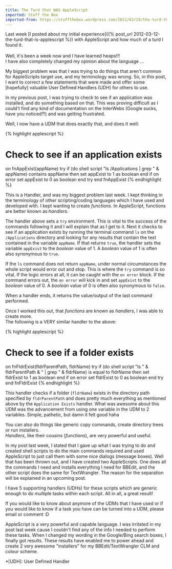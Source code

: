 ```yaml
---
title: The Turd that WAS AppleScript
imported: Stuff the Box
imported-from: https://stuffthebox.wordpress.com/2012/03/19/the-turd-that-was-applescript/
---
```


Last week [I posted about my initial experience]({% post_url 2012-03-12-the-turd-that-is-applescript %}) with AppleScript and how much of a turd I found it. <br /><br />
Well, it's been a week now and I have learned heaps!!!<br />
I have also completely changed my opinion about the language ...

My biggest problem was that I was trying to do things that aren't common for AppleScripts target use, and my terminology was wrong. So, in this post, I want to correct a few statements that were made and offer some \[hopefully] valuable User Defined Handlers (UDH) for others to use.

In my previous post, I was trying to check to see if an application was installed, and do something based on that. This was proving difficult as I could't find any kind of documentation on the InterWebs (Google sucks, have you noticed?!) and was getting frustrated.<br />

Well, I now have a UDM that does exactly that, and does it well:

{% highlight applescript %}
# Check to see if an application exists
on fnAppExist(appName)
    try
        if (do shell script "ls /Applications | grep " & appName) contains appName then
            set appExist to 1 as boolean
        end if
    on error
        set appExist to 0 as boolean
    end try
end fnAppExist
{% endhighlight %}

This is a Handler, and was my biggest problem last week. I kept thinking in the terminology of other scripting/coding languages which I have used and developed with. I kept wanting to create *functions*. In AppleScript, functions are better known as *handlers*.

The handler above sets a `try` environment. This is vital to the success of the commands following it and I will explain that as I get to it. Next it checks to see if an application exists by running the terminal command `ls` on the `/Applications` directory and looking for any results that contain the text contained in the variable `appName`. If that returns `true`, the handler sets the variable `appExist` to the *boolean* value of 1. A *boolean* value of 1 is often also synonymous to `true`.

If the `ls` command does not return `appName`, under normal circumstances the whole script would error out and stop. This is where the `try` command is so vital. If the logic errors at all, it can be caught with the `on error` block. If the command errors out, the `on error` will kick in and set `appExist` to the *boolean* value of 0. A *boolean* value of 0 is often also synonymous to `false`.

When a handler ends, it returns the value/output of the last command performed.

Once I worked this out, that *functions* are known as *handlers*, I was able to create more. <br />
The following is a VERY similar handler to the above:

{% highlight applescript %}
# Check to see if a folder exists
on fnFldrExist(fldrParentPath, fldrName)
    try
        if (do shell script "ls " & fldrParentPath & " | grep " & fldrName) is equal to fldrName then
            set fldrExist to 1 as boolean
        end if
    on error
        set fldrExist to 0 as boolean
    end try
end fnFldrExist
{% endhighlight %}

This handler checks if a folder (`fldrName`) exists in the directory path specified by `fldrParentPath` and does pretty much everything as mentioned above by the `Application Exists` handler. What was awesome about this UDM was the advancement from using one variable in the UDM to 2 variables. Simple, pathetic, but damn it felt good haha

You can also do things like generic copy commands, create directory trees or run installers.<br />
*Handlers*, like their cousins (*functions*), are very powerful and useful.

In my post last week, I stated that I gave up what I was trying to do and created shell scripts to do the main commands required and used AppleScript to just call them with some nice dialogs (message boxes). Well that has been thrown out, and I have created two AppleScripts. One does all the commands I need and installs everything I need for BBEdit, and the other script does the same for TextWrangler. The reason for the separation will be explained in an upcoming post.

I have 5 supporting handlers (UDHs) for these scripts which are generic enough to do multiple tasks within each script. All in all, a great result!

If you would like to know about anymore of the UDMs that I have used or if you would like to know if a task you have can be turned into a UDM, please email or comment :D

AppleScript is a very powerful and capable language. I was irritated in my post last week cause I couldn't find any of the info I needed to perform these tasks. When I changed my wording in the Google/Bing search boxes, I finally got results. These results have enabled me to power ahead and create 2 very awesome "installers" for my BBEdit/TextWrangler CLM and colour scheme.

*[UDH]: User Defined Handler
